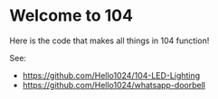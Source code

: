 Welcome to 104
==============



Here is the code that makes all things in 104 function!


See:

 * https://github.com/Hello1024/104-LED-Lighting
 * https://github.com/Hello1024/whatsapp-doorbell
 
